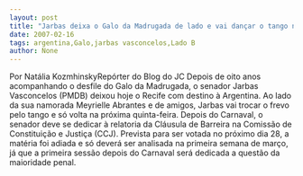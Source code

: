 ```yaml
---
layout: post
title: "Jarbas deixa o Galo da Madrugada de lado e vai dançar o tango na Argentina"
date: 2007-02-16
tags: argentina,Galo,jarbas vasconcelos,Lado B
author: None
---
```

Por Natália KozmhinskyRepórter do Blog do JC 
Depois de oito anos acompanhando o desfile do Galo da Madrugada, o senador Jarbas Vasconcelos (PMDB) deixou hoje o Recife com destino&nbsp;à Argentina. Ao lado da sua namorada Meyrielle Abrantes e de amigos, Jarbas vai trocar o frevo pelo tango e só volta na próxima quinta-feira. 
Depois do Carnaval, o senador deve se dedicar à relatoria da Cláusula de Barreira na Comissão de Constituição e Justiça (CCJ). Prevista para ser votada no próximo dia 28, a matéria foi adiada e só deverá ser analisada na primeira semana de março, já que a primeira sessão depois do Carnaval será dedicada a questão da maioridade penal.&nbsp;&nbsp;  